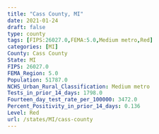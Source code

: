 ```yaml
---
title: "Cass County, MI"
date: 2021-01-24
draft: false
type: county
tags: [FIPS:26027.0,FEMA:5.0,Medium metro,Red]
categories: [MI]
County: Cass County
State: MI
FIPS: 26027.0
FEMA_Region: 5.0
Population: 51787.0
NCHS_Urban_Rural_Classification: Medium metro
Tests_in_prior_14_days: 1798.0
Fourteen_day_test_rate_per_100000: 3472.0
Percent_Positivity_in_prior_14_days: 0.136
Level: Red
url: /states/MI/cass-county
---
```



